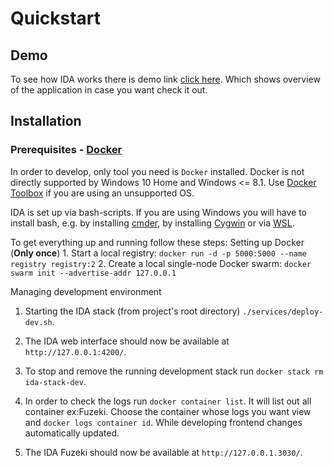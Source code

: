 # Quickstart

## Demo
To see how IDA works there is demo link [click here](https://ida.cs.upb.de/).
Which shows overview of the application in case you want check it out.

## Installation

### Prerequisites - [Docker](https://docs.docker.com/)  

In order to develop, only tool you need is `Docker` installed.
Docker is not directly supported by Windows 10 Home and Windows <= 8.1.
Use [Docker Toolbox](https://docs.docker.com/toolbox/toolbox_install_windows/) if you are using an unsupported OS.

IDA is set up via bash-scripts. If you are using Windows you will have to install bash, e.g. by installing [cmder](https://cmder.net/), by installing [Cygwin](https://www.cygwin.com/) or via [WSL](https://docs.microsoft.com/en-us/windows/wsl/install-win10).

To get everything up and running follow these steps:
Setting up Docker (**Only once**)
 	1.  Start a local registry: `docker run -d -p 5000:5000 --name registry registry:2`
	2.  Create a local single-node Docker swarm: `docker swarm init --advertise-addr 127.0.0.1`

Managing development environment

1. Starting the IDA stack (from project's root directory) 
    `./services/deploy-dev.sh`.
    
2. The IDA web interface should now be available at 
     `http://127.0.0.1:4200/`.

3. To stop and remove the running development stack run 
     `docker stack rm ida-stack-dev`.
     
4. In order to check the logs run 
     `docker container list`. 
  It will list out all container ex:Fuzeki. 
  Choose the container whose logs you want view and 
     `docker logs container id`.
  While developing frontend changes automatically updated.

5. The IDA Fuzeki should now be available at 
      `http://127.0.0.1.3030/`.